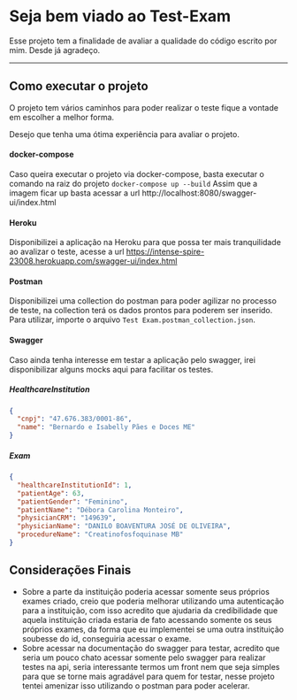 Seja bem viado ao Test-Exam
===================

Esse projeto tem a finalidade de avaliar a qualidade do código escrito por mim. Desde já agradeço.

----------


Como executar o projeto
-------------

O projeto tem vários caminhos para poder realizar o teste fique a vontade em escolher a melhor forma.

Desejo que tenha uma ótima experiência para avaliar o projeto.

#### docker-compose

Caso queira executar o projeto via docker-compose, basta executar o comando na raiz do projeto `docker-compose up --build`
Assim que a imagem ficar up basta acessar a url http://localhost:8080/swagger-ui/index.html

#### Heroku

Disponibilizei a aplicação na Heroku para que possa ter mais tranquilidade ao avalizar o teste, acesse a url https://intense-spire-23008.herokuapp.com/swagger-ui/index.html

#### Postman

Disponibilizei uma collection do postman para poder agilizar no processo de teste, na collection terá os dados prontos para poderem ser inserido. Para utilizar, importe o arquivo `Test Exam.postman_collection.json`.

#### Swagger

Caso ainda tenha interesse em testar a aplicação pelo swagger, irei disponibilizar alguns mocks aqui para facilitar os testes.
##### HealthcareInstitution
```json
{
  "cnpj": "47.676.383/0001-86",
  "name": "Bernardo e Isabelly Pães e Doces ME"
}
```
##### Exam
```json
{
  "healthcareInstitutionId": 1,
  "patientAge": 63,
  "patientGender": "Feminino",
  "patientName": "Débora Carolina Monteiro",
  "physicianCRM": "149639",
  "physicianName": "DANILO BOAVENTURA JOSÉ DE OLIVEIRA",
  "procedureName": "Creatinofosfoquinase MB"
}
```

Considerações Finais
-------------

- Sobre a parte da instituição poderia acessar somente seus próprios exames criado, creio que poderia melhorar utilizando uma autenticação para a instituição, com isso acredito que ajudaria da credibilidade que aquela instituição criada estaria de fato acessando somente os seus próprios exames, da forma que eu implementei se uma outra instituição soubesse do id, conseguiria acessar o exame.
-  Sobre acessar na documentação do swagger para testar, acredito que seria um pouco chato acessar somente pelo swagger para realizar testes na api, seria interessante termos um front nem que seja simples para que se torne mais agradável para quem for testar, nesse projeto tentei amenizar isso utilizando o postman para poder acelerar. 
